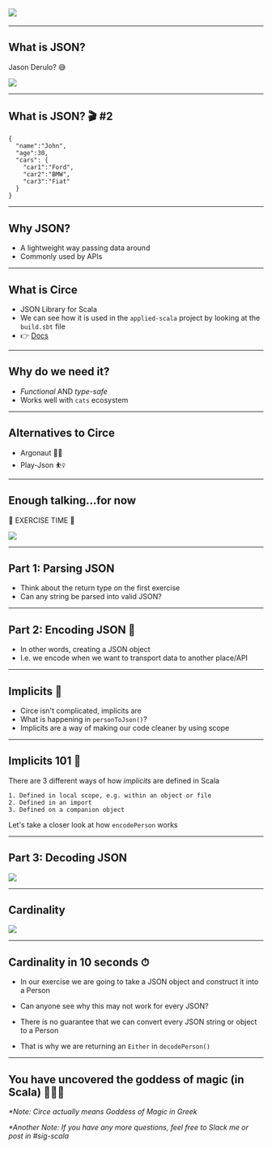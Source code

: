 ## ![](https://media.giphy.com/media/qHl1u2oppzOVi/giphy.gif)

---

## What is JSON?

Jason Derulo? 😅

![](https://media.giphy.com/media/3o6fIQCVGc7zr3wGOI/giphy.gif)

---

## What is JSON? 🎬 #2

```
{
  "name":"John",
  "age":30,
  "cars": {
    "car1":"Ford",
    "car2":"BMW",
    "car3":"Fiat"
  }
}
```

---

## Why JSON?

- A lightweight way passing data around
- Commonly used by APIs

---

## What is Circe

- JSON Library for Scala
- We can see how it is used in the `applied-scala` project by looking at the `build.sbt` file
- 👉 [Docs](https://circe.github.io/circe/)

---

## Why do we need it?

- _Functional_ AND _type-safe_
- Works well with `cats` ecosystem

---

## Alternatives to Circe

- Argonaut 👩‍🚀
- Play-Json ⛹️‍♀️

---

## Enough talking...for now

💪 EXERCISE TIME 💪

![](https://media.giphy.com/media/lPdnkrxkqnS48/giphy.gif)

---

## Part 1: Parsing JSON

- Think about the return type on the first exercise
- Can any string be parsed into valid JSON?

---

## Part 2: Encoding JSON 🔏

- In other words, creating a JSON object
- I.e. we encode when we want to transport data to another place/API

---

## Implicits 🤔

- Circe isn't complicated, implicits are
- What is happening in `personToJson()`?
- Implicits are a way of making our code cleaner by using scope

---

## Implicits 101 🌈

There are 3 different ways of how _implicits_ are defined in Scala

```
1. Defined in local scope, e.g. within an object or file
2. Defined in an import
3. Defined on a companion object
```

Let's take a closer look at how `encodePerson` works

---

## Part 3: Decoding JSON

![](https://media.giphy.com/media/XZLV4qFzC1WtNzRnmN/giphy.gif)

---

## Cardinality

![](https://media.giphy.com/media/xT4uQdzZVwhWUcbpG8/giphy.gif)

---

## Cardinality in 10 seconds ⏱

- In our exercise we are going to take a JSON object and construct it into a Person
- Can anyone see why this may not work for every JSON?

- There is no guarantee that we can convert every JSON string or object to a Person
- That is why we are returning an `Either` in `decodePerson()`

---

## You have uncovered the goddess of magic (in Scala) 🧙‍♀️🔮

_\*Note: Circe actually means Goddess of Magic in Greek_

_\*Another Note: If you have any more questions, feel free to Slack me or post in #sig-scala_
